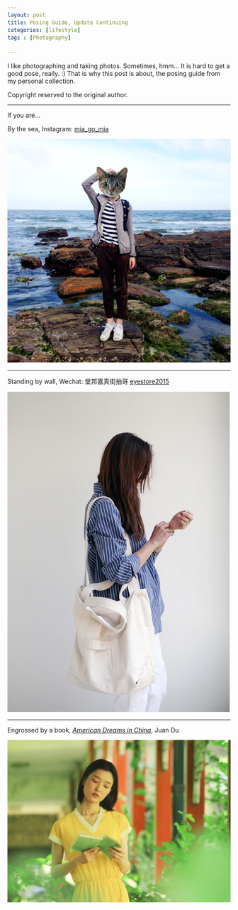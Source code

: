 ```yaml
---
layout: post
title: Posing Guide, Update Continuing
categories: [lifestyle]
tags : [Photography]

---
```


I like photographing and taking photos. Sometimes, hmm... It is hard to get a good pose, really. :) That is why this post is about, the posing guide from my personal collection.  

Copyright reserved to the original author.


-----

If you are...

By the sea, Instagram: [mia_go_mia](http://www.iphoneogram.com/u/303959678)

![Along the seaside](/pics/pose/pose1.png)
   
-----
        

Standing by wall, Wechat: 堂邦嘉真街拍哥 [eyestore2015](http://www.douban.com/people/musickenny/)

![Standing by wall](/pics/pose/pose2.jpg)

-----

Engrossed by a book, [*American Dreams in China*](http://en.wikipedia.org/wiki/American_Dreams_in_China), Juan Du 

![A reading girl](/pics/pose/pose44.jpg)

